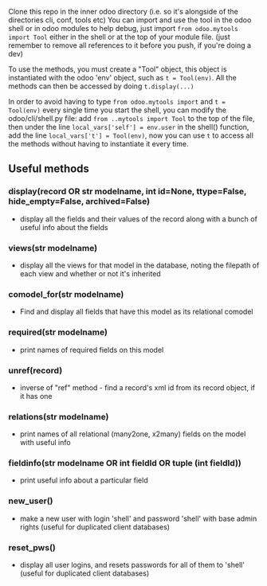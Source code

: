 Clone this repo in the inner odoo directory (i.e. so it's alongside of the directories cli, conf, tools etc)
You can import and use the tool in the odoo shell or in odoo modules to help debug, just import `from odoo.mytools import Tool` either in the shell or at the top of your module file. (just remember to remove all references to it before you push, if you're doing a dev)

To use the methods, you must create a "Tool" object, this object is instantiated with the odoo 'env' object, such as `t = Tool(env)`. All the methods can then be accessed by doing `t.display(...)`

In order to avoid having to type `from odoo.mytools import` and `t = Tool(env)` every single time you start the shell, you can modify the odoo/cli/shell.py file: add `from ..mytools import Tool` to the top of the file, then under the line `local_vars['self'] = env.user` in the shell() function, add the line `local_vars['t'] = Tool(env)`, now you can use `t` to access all the methods without having to instantiate it every time.

## Useful methods

### display(record OR str modelname, int id=None, ttype=False, hide_empty=False, archived=False)
- display all the fields and their values of the record along with a bunch of useful info about the fields
### views(str modelname)
- display all the views for that model in the database, noting the filepath of each view and whether or not it's inherited
### comodel_for(str modelname)
- Find and display all fields that have this model as its relational comodel
### required(str modelname)
- print names of required fields on this model
### unref(record)
- inverse of "ref" method - find a record's xml id from its record object, if it has one
### relations(str modelname)
- print names of all relational (many2one, x2many) fields on the model with useful info
### fieldinfo(str modelname OR int fieldId OR tuple (int fieldId))
- print useful info about a particular field
### new_user()
- make a new user with login 'shell' and password 'shell' with base admin rights (useful for duplicated client databases)
### reset_pws()
- display all user logins, and resets passwords for all of them to 'shell' (useful for duplicated client databases)